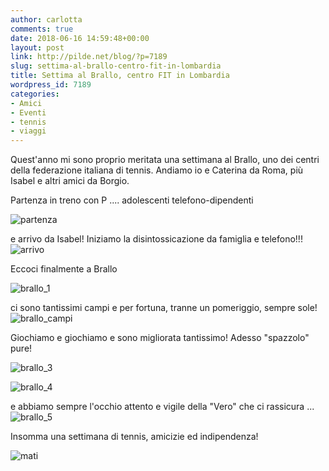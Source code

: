 ```yaml
---
author: carlotta
comments: true
date: 2018-06-16 14:59:48+00:00
layout: post
link: http://pilde.net/blog/?p=7189
slug: settima-al-brallo-centro-fit-in-lombardia
title: Settima al Brallo, centro FIT in Lombardia
wordpress_id: 7189
categories:
- Amici
- Eventi
- tennis
- viaggi
---
```


Quest'anno mi sono proprio meritata una settimana al Brallo, uno dei centri della federazione italiana di tennis. Andiamo io e Caterina da Roma, più Isabel e altri amici da Borgio.

Partenza in treno con P .... adolescenti telefono-dipendenti

![partenza](http://pilde.net/blog/wp-content/uploads/2018/06/partenza.png)


 e arrivo da Isabel! Iniziamo la disintossicazione da famiglia e telefono!!!![arrivo](http://pilde.net/blog/wp-content/uploads/2018/06/arrivo.png)


Eccoci finalmente a Brallo

![brallo_1](http://pilde.net/blog/wp-content/uploads/2018/06/brallo_1.png)


 ci sono tantissimi campi e per fortuna, tranne un pomeriggio, sempre sole!![brallo_campi](http://pilde.net/blog/wp-content/uploads/2018/06/brallo_campi.jpg)




Giochiamo e giochiamo e sono migliorata tantissimo! Adesso "spazzolo" pure!

![brallo_3](http://pilde.net/blog/wp-content/uploads/2018/06/brallo_3.png)


 ![brallo_4](http://pilde.net/blog/wp-content/uploads/2018/06/brallo_4.png)


e abbiamo sempre l'occhio attento e vigile della "Vero" che ci rassicura ...![brallo_5](http://pilde.net/blog/wp-content/uploads/2018/06/brallo_5.png)


Insomma una settimana di tennis, amicizie ed indipendenza!

![mati](http://pilde.net/blog/wp-content/uploads/2018/06/mati.jpg)





